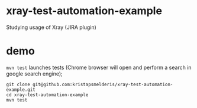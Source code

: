 # xray-test-automation-example
Studying usage of Xray (JIRA plugin)

# demo
```mvn test``` launches tests (Chrome browser will open and perform a search in google search engine);
```
git clone git@github.com:kristapsmelderis/xray-test-automation-example.git
cd xray-test-automation-example
mvn test
```
